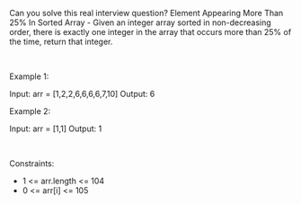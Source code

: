 Can you solve this real interview question? Element Appearing More Than 25% In Sorted Array - Given an integer array sorted in non-decreasing order, there is exactly one integer in the array that occurs more than 25% of the time, return that integer.

 

Example 1:


Input: arr = [1,2,2,6,6,6,6,7,10]
Output: 6


Example 2:


Input: arr = [1,1]
Output: 1


 

Constraints:

 * 1 <= arr.length <= 104
 * 0 <= arr[i] <= 105